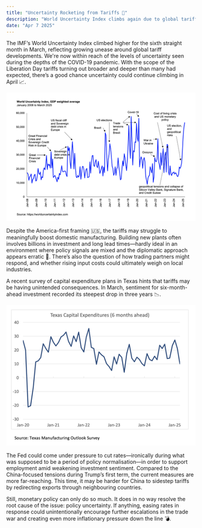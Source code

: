 ```yaml
---
title: "Uncertainty Rocketing from Tariffs 🚀"
description: "World Uncertainty Index climbs again due to global tariffs but should the Fed step in?"
date: "Apr 7 2025"
---
```


The IMF’s World Uncertainty Index climbed higher for the sixth straight month in March, reflecting growing unease around global tariff developments. We're now within reach of the levels of uncertainty seen during the depths of the COVID-19 pandemic. With the scope of the Liberation Day tariffs turning out broader and deeper than many had expected, there’s a good chance uncertainty could continue climbing in April 📈.

![wui_mar2025](./wui_mar25.png)

Despite the America-first framing 🇺🇸, the tariffs may struggle to meaningfully boost domestic manufacturing. Building new plants often involves billions in investment and long lead times—hardly ideal in an environment where policy signals are mixed and the diplomatic approach appears erratic 🤷. There’s also the question of how trading partners might respond, and whether rising input costs could ultimately weigh on local industries.

A recent survey of capital expenditure plans in Texas hints that tariffs may be having unintended consequences. In March, sentiment for six-month-ahead investment recorded its steepest drop in three years 📉.

![texas_capex](./texas_capex.png)

The Fed could come under pressure to cut rates—ironically during what was supposed to be a period of policy normalisation—in order to support employment amid weakening investment sentiment. Compared to the China-focused tensions during Trump’s first term, the current measures are more far-reaching. This time, it may be harder for China to sidestep tariffs by redirecting exports through neighbouring countries.

Still, monetary policy can only do so much. It does in no way resolve the root cause of the issue: policy uncertainty. If anything, easing rates in response could unintentionally encourage further escalations in the trade war and creating even more inflationary pressure down the line 💣.